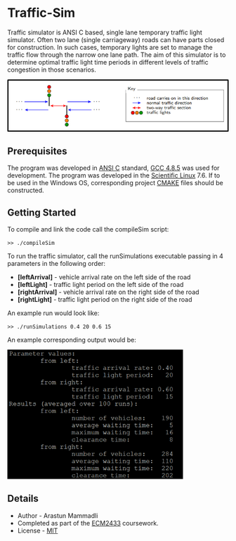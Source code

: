 # Traffic-Sim
Traffic simulator is ANSI C based, single lane temporary traffic light simulator. Often two lane (single carriageway) roads can 
have parts closed for construction. In such cases, temporary lights are set to manage the traffic flow through the narrow one lane path.
The aim of this simulator is to determine optimal traffic light time periods in different levels of traffic congestion in those scenarios.

<p align="center">
  <img src="images/problem.png"></img>
</p>

## Prerequisites
The program was developed in [ANSI C](https://en.wikipedia.org/wiki/ANSI_C) standard, [GCC 4.8.5](https://ftp.gnu.org/gnu/gcc/gcc-4.8.5/) was
used for development. The program was developed in the [Scientific Linux](https://scientificlinux.org/) 7.6.
If to be used in the Windows OS, corresponding project [CMAKE](https://cmake.org/) files should be constructed.

## Getting Started
To compile and link the code call the compileSim script:
```
>> ./compileSim
```

To run the traffic simulator, call the runSimulations executable passing in 
4 parameters in the following order:
- **[leftArrival]** - vehicle arrival rate on the left side of the road
- **[leftLight]** - traffic light period on the left side of the road
- **[rightArrival]** - vehicle arrival rate on the right side of the road
- **[rightLight]** - traffic light period on the right side of the road

An example run would look like:
```
>> ./runSimulations 0.4 20 0.6 15
```

An example corresponding output would be:
<p align="left">
  <img src="images/example_output.PNG" width="400"></img>
</p>

## Details
- Author - Arastun Mammadli
- Completed as part of the [ECM2433](http://emps.exeter.ac.uk/modules/ECM2433) coursework.
- License - [MIT](LICENSE)

